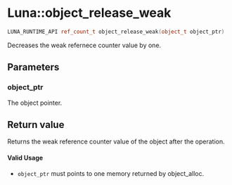 # Luna::object_release_weak

```c++
LUNA_RUNTIME_API ref_count_t object_release_weak(object_t object_ptr)
```

Decreases the weak refernece counter value by one. 



## Parameters
### object_ptr
The object pointer. 

## Return value
Returns the weak reference counter value of the object after the operation. 

#### Valid Usage
* `object_ptr` must points to one memory returned by object_alloc. 

